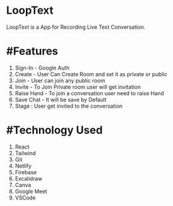 # LoopText

LoopText is a App for Recording Live Text Conversation.

# #Features

1. Sign-In - Google Auth
2. Create - User Can Create Room and set it as private or public
3.  Join - User can join any public room
4. Invite - To Join Private room user will get invitation
5. Raise Hand - To join a conversation user need to raise Hand
6. Save Chat - It will be save by Default
7. Stage : User get invited to the conversation

# #Technology Used

1. React 
2. Tailwind
3. Git
4. Netlify
5. Firebase
6. Excalidraw
7. Canva
8. Google Meet
9. VSCode
